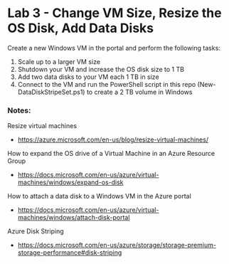 # Lab 3 - Change VM Size, Resize the OS Disk, Add Data Disks

Create a new Windows VM in the portal and perform the following tasks:

1. Scale up to a larger VM size
2. Shutdown your VM and increase the OS disk size to 1 TB
3. Add two data disks to your VM each 1 TB in size
4. Connect to the VM and run the PowerShell script in this repo (New-DataDiskStripeSet.ps1) to create a 2 TB volume in Windows

### Notes:

Resize virtual machines
* https://azure.microsoft.com/en-us/blog/resize-virtual-machines/

How to expand the OS drive of a Virtual Machine in an Azure Resource Group
* https://docs.microsoft.com/en-us/azure/virtual-machines/windows/expand-os-disk

How to attach a data disk to a Windows VM in the Azure portal
* https://docs.microsoft.com/en-us/azure/virtual-machines/windows/attach-disk-portal

Azure Disk Striping
* https://docs.microsoft.com/en-us/azure/storage/storage-premium-storage-performance#disk-striping